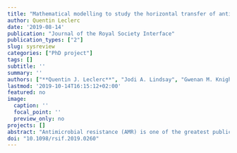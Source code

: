 ```yaml
---
title: "Mathematical modelling to study the horizontal transfer of antimicrobial resistance genes in bacteria: current state of the field and recommendations"
author: Quentin Leclerc
date: '2019-08-14'
publication: "Journal of the Royal Society Interface"
publication_types: ["2"]
slug: sysreview
categories: ["PhD project"]
tags: []
subtitle: ''
summary: ''
authors: ["**Quentin J. Leclerc**", "Jodi A. Lindsay", "Gwenan M. Knight"]
lastmod: '2019-10-14T16:15:12+02:00'
featured: no
image:
  caption: ''
  focal_point: ''
  preview_only: no
projects: []
abstract: "Antimicrobial resistance (AMR) is one of the greatest public health challenges we are currently facing. To develop effective interventions against this, it is essential to understand the processes behind the spread of AMR. These are partly dependent on the dynamics of horizontal transfer of resistance genes between bacteria, which can occur by conjugation (direct contact), transformation (uptake from the environment) or transduction (mediated by bacteriophages). Mathematical modelling is a powerful tool to investigate the dynamics of AMR; however, the extent of its use to study the horizontal transfer of AMR genes is currently unclear. In this systematic review, we searched for mathematical modelling studies that focused on horizontal transfer of AMR genes. We compared their aims and methods using a list of predetermined criteria and used our results to assess the current state of this research field. Of the 43 studies we identified, most focused on the transfer of single genes by conjugation in Escherichia coli in culture and its impact on the bacterial evolutionary dynamics. Our findings highlight the existence of an important research gap in the dynamics of transformation and transduction and the overall public health implications of horizontal transfer of AMR genes. To further develop this field and improve our ability to control AMR, it is essential that we clarify the structural complexity required to study the dynamics of horizontal gene transfer, which will require cooperation between microbiologists and modellers."
doi: "10.1098/rsif.2019.0260"
---
```


